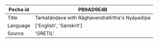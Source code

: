 |Pecha id | PB9AD9E4B
| --- | --- 
|Title | Tarkatāṇḍava with Rāghavendratīrtha's Nyāyadīpa 
|Language | ['English', 'Sanskrit']
|Source | 'GRETIL'